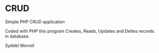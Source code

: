CRUD
====

Simple PHP CRUD application 

Coded with PHP this program Creates, Reads, Updates and Deltes records in database.

Syddel Worrell
